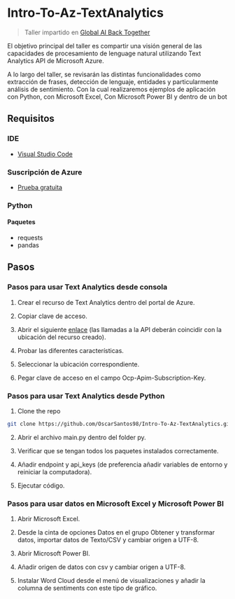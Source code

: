 # Intro-To-Az-TextAnalytics

> Taller impartido en [Global AI Back Together](https://www.facebook.com/azuretechfrogs/photos/a.164733232351686/208956561262686/?type=3&source=57&refid=52)

El objetivo principal del taller es compartir una visión general de las capacidades de procesamiento de lenguage natural utilizando Text Analytics API de Microsoft Azure.

A lo largo del taller, se revisarán las distintas funcionalidades como extracción de frases, detección de lenguaje, entidades y particularmente análisis de sentimiento. Con la cual realizaremos ejemplos de aplicación con Python, con Microsoft Excel, Con Microsoft Power BI y dentro de un bot

## Requisitos

### IDE

- [Visual Studio Code](https://code.visualstudio.com/download)

### Suscripción de Azure

- [Prueba gratuita](https://azure.microsoft.com/es-mx/free/search/?&ef_id=EAIaIQobChMIoo38pqXc8AIVgozICh2Elw7lEAAYASAAEgL7aPD_BwE:G:s&OCID=AID2100073_SEM_EAIaIQobChMIoo38pqXc8AIVgozICh2Elw7lEAAYASAAEgL7aPD_BwE:G:s&gclid=EAIaIQobChMIoo38pqXc8AIVgozICh2Elw7lEAAYASAAEgL7aPD_BwE)

### Python

#### Paquetes

- requests
- pandas

## Pasos

### Pasos para usar Text Analytics desde consola

1. Crear el recurso de Text Analytics dentro del portal de Azure.

2. Copiar clave de acceso.

3. Abrir el siguiente [enlace](https://westus.dev.cognitive.microsoft.com/docs/services?pattern=text) (las llamadas a la API deberán coincidir con la ubicación del recurso creado).

4. Probar las diferentes características.

5. Seleccionar la ubicación correspondiente.

6. Pegar clave de acceso en el campo Ocp-Apim-Subscription-Key.

### Pasos para usar Text Analytics desde Python

1. Clone the repo

```sh
git clone https://github.com/OscarSantos98/Intro-To-Az-TextAnalytics.git
```

2. Abrir el archivo main.py dentro del folder py.

3. Verificar que se tengan todos los paquetes instalados correctamente.

4. Añadir endpoint y api_keys (de preferencia añadir variables de entorno y reiniciar la computadora).

5. Ejecutar código.

### Pasos para usar datos en Microsoft Excel y Microsoft Power BI

1. Abrir Microsoft Excel.

2. Desde la cinta de opciones Datos en el grupo Obtener y transformar datos, importar datos de Texto/CSV y cambiar origen a UTF-8.

3. Abrir Microsoft Power BI.

4. Añadir origen de datos con csv y cambiar origen a UTF-8.

5. Instalar Word Cloud desde el menú de visualizaciones y añadir la columna de sentiments con este tipo de gráfico.